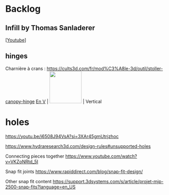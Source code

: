 # Backlog

## Infill by Thomas Sanladerer
[[Youtube](https://www.youtube.com/watch?v=nV3GbN6hLjg)]

## hinges
Charnière à crans : https://cults3d.com/fr/mod%C3%A8le-3d/outil/stoller-canopy-hinge
[En V](./rotation/v-shape/hinge-v-shape.md) | <img src="../rotation/v-shape/hinge-v-shape.png" width="100"> | Vertical

# holes
https://youtu.be/j6508J94VsA?si=3XAr45gmUtrjzhoc

https://www.hydraresearch3d.com/design-rules#unsupported-holes

Connecting pieces together
https://www.youtube.com/watch?v=VKZoNRtd_5I

Snap fit joints
https://www.rapiddirect.com/blog/snap-fit-design/

Other snap fit content
https://support.3dsystems.com/s/article/projet-mjp-2500-snap-fits?language=en_US
